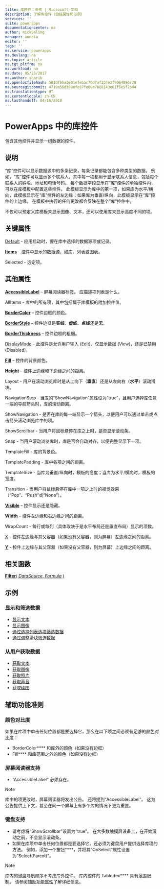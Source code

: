 ```yaml
---
title: 库控件：参考 | Microsoft 文档
description: 了解库控件（包括属性和示例）
services: ''
suite: powerapps
documentationcenter: na
author: RickSaling
manager: anneta
editor: ''
tags: ''
ms.service: powerapps
ms.devlang: na
ms.topic: article
ms.tgt_pltfrm: na
ms.workload: na
ms.date: 05/25/2017
ms.author: sharik
ms.openlocfilehash: 501dfbba3e01efe55c76d7af234e2f9064096728
ms.sourcegitcommit: 4710a56d308efe67fe60a7688143e61f5e5f2b44
ms.translationtype: HT
ms.contentlocale: zh-CN
ms.lasthandoff: 04/16/2018
---
```

# <a name="gallery-control-in-powerapps"></a>PowerApps 中的库控件
包含其他控件并显示一组数据的控件。

## <a name="description"></a>说明
“库”控件可以显示数据源中的多条记录，每条记录都能包含多种类型的数据。 例如，“库”控件可以显示多个联系人，其中每一项都用于显示联系人信息，包括每个联系人的姓名、地址和电话号码。 每个数据字段显示在“库”控件的单独控件内，可以在库模板中配置这些控件。 此模板显示为库中的第一项，如果库为水平/横向，此模板显示在“库”控件的左边缘；如果库为垂直/纵向，此模板显示在“库”控件的上边缘。 在模板中执行的任何更改都会反映在整个“库”控件中。

不仅可以预定义库模板来显示图像、文本，还可以使用库来显示高度不同的项。

## <a name="key-properties"></a>关键属性
[Default](properties-core.md) - 应用启动时，要在库中选择的数据源项或记录。

**[Items](properties-core.md)** – 控件中显示的数据源，如库、列表或图表。

Selected - 选定项。

## <a name="additional-properties"></a>其他属性
**[AccessibleLabel](properties-accessibility.md)** – 屏幕阅读器标签。 应描述项列表是什么。

AllItems - 库中的所有项，其中包括属于库模板的附加控件值。

**[BorderColor](properties-color-border.md)** – 控件边框的颜色。

**[BorderStyle](properties-color-border.md)** – 控件边框是**实线**、**虚线**、**点线**还是**无**。

**[BorderThickness](properties-color-border.md)** – 控件边框的粗细。

[DisplayMode](properties-core.md) – 此控件是允许用户输入 (Edit)、仅显示数据 (View)，还是已禁用 (Disabled)。

**[Fill](properties-color-border.md)** – 控件的背景颜色。

**[Height](properties-size-location.md)** – 控件上边缘和下边缘之间的距离。

Layout - 用户在滚动浏览库时是从上向下（**垂直**）还是从左向右（**水平**）滚动滑块。

NavigationStep - 当库的“ShowNavigation”属性设为“true”，且用户选择库任意一端的导航箭头时，库的滚动距离。

ShowNavigation - 是否在库的每一端显示一个箭头，以便用户可以通过单击或点击箭头滚动浏览库中的项。

ShowScrollbar - 当用户将鼠标悬停在库之上时，是否显示滚动条。

Snap - 当用户滚动浏览库时，库是否会自动对齐，以便完整显示下一项。

TemplateFill - 库的背景色。

TemplatePadding - 库中各项之间的距离。

TemplateSize - 当库为垂直/纵向时，模板的高度；当库为水平/横向时，模板的宽度。

Transition - 当用户将鼠标悬停在库中一项之上时的视觉效果（“Pop”、“Push”或“None”）。

**[Visible](properties-core.md)** – 控件显示还是隐藏。

**[Width](properties-size-location.md)** – 控件左边缘和右边缘之间的距离。

WrapCount - 每行或每列（具体取决于是水平布局还是垂直布局）显示的项数。

[X](properties-size-location.md) - 控件左边缘与其父容器（如果没有父容器，则为屏幕）左边缘之间的距离。

**[Y](properties-size-location.md)** - 控件上边缘与其父容器（如果没有父容器，则为屏幕）上边缘之间的距离。

## <a name="related-functions"></a>相关函数
[**Filter**( *DataSource*, *Formula* )](../functions/function-filter-lookup.md)

## <a name="examples"></a>示例
### <a name="show-and-filter-data"></a>显示和筛选数据
* [显示文本](control-text-box.md#show-data-in-a-gallery)
* [显示图像](control-image.md#show-a-set-of-images-from-a-data-source)
* [通过选择列表选项筛选数据](control-drop-down.md#example)
* [通过调整滑块筛选数据](control-slider.md#example)

### <a name="get-data-from-the-user"></a>从用户获取数据
* [获取文本](control-text-input.md#collect-data)
* [获取图像](control-add-picture.md#add-images-to-an-image-gallery-control)
* [获取照片](control-camera.md#example)
* [获取声音](control-microphone.md#example)
* [获取绘图](control-pen-input.md#create-a-set-of-images)


## <a name="accessibility-guidelines"></a>辅助功能准则
### <a name="color-contrast"></a>颜色对比度
如果在库项中单击任何位置都是要选择它，那么在以下项之间必须有足够的颜色对比度：
* BorderColor**[](properties-color-border.md)** 和库外的颜色（如果没有边框）
* Fill**[](properties-color-border.md)** 和库范围之外的颜色（如果没有边框）

### <a name="screen-reader-support"></a>屏幕阅读器支持
* “AccessibleLabel”**[](properties-accessibility.md)** 必须存在。
> [!NOTE]
> 库中的项更改时，屏幕阅读器将发出公告。 还将提到“AccessibleLabel”。 这为公告提供上下文，甚至在同一个屏幕上有多个库的情况下更为重要。

### <a name="keyboard-support"></a>键盘支持
* 请考虑将“ShowScrollbar”设置为“true”。 在大多数触摸屏设备上，在开始滚动之前，不会显示滚动条。
* 如果在库项中单击任何位置都是要选择它，还必须为键盘用户提供选择库项的方法。 例如，添加一个按钮**[](control-button.md)**，并将其“OnSelect”属性设置为“Select(Parent)”。
> [!NOTE]
> 库内的键盘导航顺序不考虑库外控件。 库内控件的 TabIndex**[](properties-accessibility.md)** 具有范围限制。 请参阅[辅助功能属性](properties-accessibility.md)了解详细信息。
